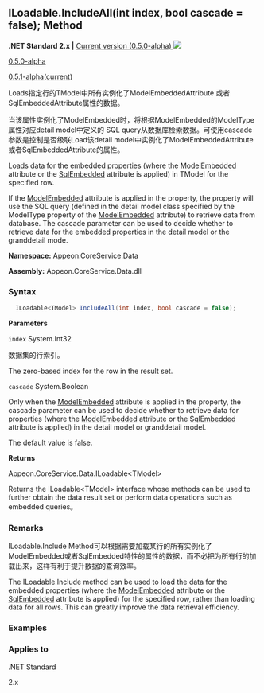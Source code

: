 

## **ILoadable.IncludeAll(int index, bool cascade = false); Method**

**.NET Standard 2.x |**  <a href="javascript:void(0)" class="dropdown">Current version (0.5.0-alpha) <img src="~/images/dropdown.png"/></a>

<div class="otherversions"  value="versdiv">

<a href="javascript:void(0)">0.5.0-alpha</a>

<a href="javascript:void(0)">0.5.1-alpha(current)</a>

</div>

Loads指定行的TModel中所有实例化了ModelEmbeddedAttribute 或者SqlEmbeddedAttribute属性的数据。

当该属性实例化了ModelEmbedded时，将根据ModelEmbedded的ModelType属性对应detail model中定义的 SQL query从数据库检索数据。可使用cascade参数是控制是否级联Load该detail model中实例化了ModelEmbeddedAttribute或者SqlEmbeddedAttribute的属性。

Loads data for the embedded properties (where the [ModelEmbedded](../../ModelAttribute/Property/ModelEmbeddedAttribute/ModelEmbeddedAttribute.html) attribute or the [SqlEmbedded](../../ModelAttribute/Property/SqlEmbeddedAttribute/SqlEmbeddedAttribute.html) attribute is applied) in TModel for the specified row.

If the [ModelEmbedded](../../ModelAttribute/Property/ModelEmbeddedAttribute/ModelEmbeddedAttribute.html) attribute is applied in the property, the property will use the SQL query (defined in the detail model class specified by the ModelType property of the [ModelEmbedded](../../ModelAttribute/Property/ModelEmbeddedAttribute/ModelEmbeddedAttribute.html) attribute) to retrieve data from database. The cascade parameter can be used to decide whether to retrieve data for the embedded properties in the detail model or the granddetail mode.

 **Namespace:** Appeon.CoreService.Data

 **Assembly:** Appeon.CoreService.Data.dll

### **Syntax**

```c#
  ILoadable<TModel> IncludeAll(int index, bool cascade = false);
```

**Parameters**

`index` System.Int32

数据集的行索引。

The zero-based index for the row in the result set.

 `cascade` System.Boolean

Only when the [ModelEmbedded](../../ModelAttribute/Property/ModelEmbeddedAttribute/ModelEmbeddedAttribute.html) attribute is applied in the property, the cascade parameter can be used to decide whether to retrieve data for properties (where the [ModelEmbedded](../../ModelAttribute/Property/ModelEmbeddedAttribute/ModelEmbeddedAttribute.html) attribute or the [SqlEmbedded](../../ModelAttribute/Property/SqlEmbeddedAttribute/SqlEmbeddedAttribute.html) attribute is applied) in the detail model or granddetail model. 

The default value is false.

**Returns**

Appeon.CoreService.Data.ILoadable&#60;TModel>

Returns the ILoadable&#60;TModel> interface whose methods can be used to further obtain the data result set or perform data operations such as embedded queries。

### **Remarks**

ILoadable.Include Method可以根据需要加载某行的所有实例化了ModelEmbedded或者SqlEmbedded特性的属性的数据，而不必把为所有行的加载出来，这样有利于提升数据的查询效率。

The ILoadable.Include method can be used to load the data for the embedded properties (where the [ModelEmbedded](../../ModelAttribute/Property/ModelEmbeddedAttribute/ModelEmbeddedAttribute.html) attribute or the [SqlEmbedded](../../ModelAttribute/Property/SqlEmbeddedAttribute/SqlEmbeddedAttribute.html) attribute is applied) for the specified row, rather than loading data for all rows. This can greatly improve the data retrieval efficiency.

### **Examples**



### **Applies to**

.NET Standard 

2.x